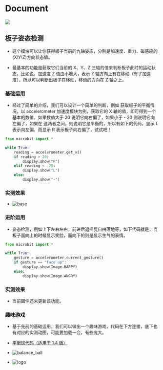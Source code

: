 
# Document

![](./head.jpg)

## 板子姿态检测

- 这个模块可以让你获得板子当前的九轴姿态，分别是加速度、重力、磁感应的(X\Y\Z)方向状态值。
  
- 最基本的功能是获取它们当前的 X、Y、Z 三轴的值来判断板子此时的运动状态，比如说，加速度 Z 值由小增大，表示 Z 轴方向上有在移动（有了加速度），所以可以判断出板子在移动，移动的方向在 Z 轴之上。 
  
### 基础运用

- 经过了简单的介绍，我们可以设计一个简单的判断，例如 获取板子的平衡情况，以 accelerometer 加速度模块为例，获取它的 X 轴的值，即可得到一个基本的数值，如果数值大于 20 说明它向右偏了，如果小于 - 20 则说明它向左偏了，如果在 这两者之间，则说明它是平衡的，所以有如下的代码，显示 L 表示向左偏，而显示 R 表示板子向右偏了，试试吧！

```python
from microbit import *

while True:
    reading = accelerometer.get_x()
    if reading > 20:
        display.show("R")
    elif reading < -20:
        display.show("L")
    else:
        display.show("-")
```

### 实测效果

- ![base](how_to_accelerometer/base.gif)

### 进阶运用

- 姿态检测，例如上下左右左右，前进后退摇晃自由落地等，如下代码就是，当板子面向上的时候显示笑脸，面向下的则是显示生气的表情。

```python
from microbit import *

while True:
    gesture = accelerometer.current_gesture()
    if gesture == "face up":
        display.show(Image.HAPPY)
    else:
        display.show(Image.ANGRY)

```

### 实测效果

- 当前固件还未更新该功能。

### 趣味游戏

- 基于先前的基础运用，我们可以做出一个趣味游戏，代码在下方连接，底下也有对应的实测动图，可能要加载一会，有些庞大。

- [平衡球代码（适用于 1.4 版）](https://github.com/BPI-STEAM/BPI-BIT-MicroPython/blob/master/11.app/balance_ball.py)

- ![balance_ball](how_to_accelerometer/balance_ball.gif)

- ![logo](./logo.jpg)
